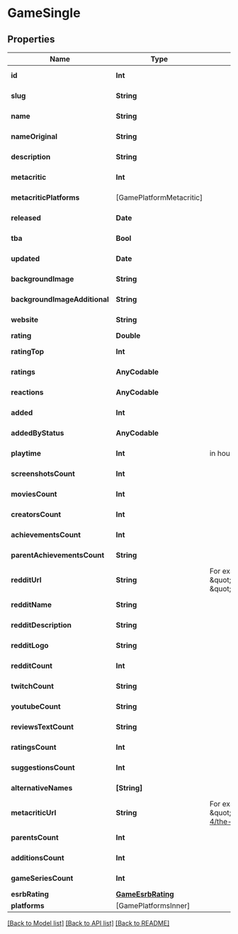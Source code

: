 # GameSingle

## Properties
Name | Type | Description | Notes
------------ | ------------- | ------------- | -------------
**id** | **Int** |  | [optional] [readonly] 
**slug** | **String** |  | [optional] [readonly] 
**name** | **String** |  | [optional] [readonly] 
**nameOriginal** | **String** |  | [optional] [readonly] 
**description** | **String** |  | [optional] [readonly] 
**metacritic** | **Int** |  | [optional] [readonly] 
**metacriticPlatforms** | [GamePlatformMetacritic] |  | [optional] [readonly] 
**released** | **Date** |  | [optional] [readonly] 
**tba** | **Bool** |  | [optional] [readonly] 
**updated** | **Date** |  | [optional] [readonly] 
**backgroundImage** | **String** |  | [optional] [readonly] 
**backgroundImageAdditional** | **String** |  | [optional] [readonly] 
**website** | **String** |  | [optional] [readonly] 
**rating** | **Double** |  | 
**ratingTop** | **Int** |  | [optional] [readonly] 
**ratings** | **AnyCodable** |  | [optional] [readonly] 
**reactions** | **AnyCodable** |  | [optional] [readonly] 
**added** | **Int** |  | [optional] [readonly] 
**addedByStatus** | **AnyCodable** |  | [optional] [readonly] 
**playtime** | **Int** | in hours | [optional] [readonly] 
**screenshotsCount** | **Int** |  | [optional] [readonly] 
**moviesCount** | **Int** |  | [optional] [readonly] 
**creatorsCount** | **Int** |  | [optional] [readonly] 
**achievementsCount** | **Int** |  | [optional] [readonly] 
**parentAchievementsCount** | **String** |  | [optional] [readonly] 
**redditUrl** | **String** | For example \&quot;https://www.reddit.com/r/uncharted/\&quot; or \&quot;uncharted\&quot; | [optional] [readonly] 
**redditName** | **String** |  | [optional] [readonly] 
**redditDescription** | **String** |  | [optional] [readonly] 
**redditLogo** | **String** |  | [optional] [readonly] 
**redditCount** | **Int** |  | [optional] [readonly] 
**twitchCount** | **String** |  | [optional] [readonly] 
**youtubeCount** | **String** |  | [optional] [readonly] 
**reviewsTextCount** | **String** |  | [optional] [readonly] 
**ratingsCount** | **Int** |  | [optional] [readonly] 
**suggestionsCount** | **Int** |  | [optional] [readonly] 
**alternativeNames** | **[String]** |  | [optional] [readonly] 
**metacriticUrl** | **String** | For example \&quot;http://www.metacritic.com/game/playstation-4/the-witcher-3-wild-hunt\&quot; | [optional] [readonly] 
**parentsCount** | **Int** |  | [optional] [readonly] 
**additionsCount** | **Int** |  | [optional] [readonly] 
**gameSeriesCount** | **Int** |  | [optional] [readonly] 
**esrbRating** | [**GameEsrbRating**](GameEsrbRating.md) |  | [optional] 
**platforms** | [GamePlatformsInner] |  | [optional] 

[[Back to Model list]](../README.md#documentation-for-models) [[Back to API list]](../README.md#documentation-for-api-endpoints) [[Back to README]](../README.md)


